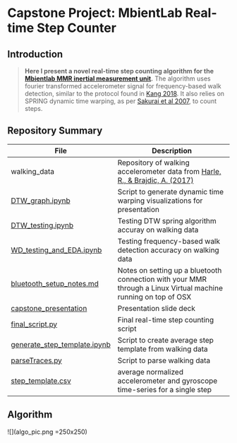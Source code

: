 # Capstone Project: MbientLab Real-time Step Counter

## Introduction

> **Here I present a novel real-time step counting algorithm for the [Mbientlab MMR inertial measurement unit](https://mbientlab.com/metamotionr/).**
> The algorithm uses fourier transformed accelerometer signal for frequency-based walk detection, similar to the protocol found in [Kang 2018](https://www.ncbi.nlm.nih.gov/pmc/articles/PMC5796454/).
> It also relies on SPRING dynamic time warping, as per [Sakurai et al 2007](https://www.dm.sanken.osaka-u.ac.jp/~yasushi/publications/spring-slides.pdf), to count steps.

## Repository Summary

|File|Description|
|---|---|
|walking_data|Repository of walking accelerometer data from [Harle, R., & Brajdic, A. (2017)](https://www.repository.cam.ac.uk/handle/1810/266947) |
|[DTW_graph.ipynb](DTW_graph.ipynb)|Script to generate dynamic time warping visualizations for presentation|
|[DTW_testing.ipynb](DTW_testing.ipynb)|Testing DTW spring algorithm accuray on walking data|
|[WD_testing_and_EDA.ipynb](WD_testing_and_EDA.ipynb)|Testing frequency-based walk detection accuracy on walking data|
|[bluetooth_setup_notes.md](bluetooth_setup_notes.md)|Notes on setting up a bluetooth connection with your MMR through a Linux Virtual machine running on top of OSX|
|[capstone_presentation](capstone_presentation)|Presentation slide deck|
|[final_script.py](final_script.py)|Final real-time step counting script|
|[generate_step_template.ipynb](generate_step_template.ipynb)|Script to create average step template from walking data|
|[parseTraces.py](parseTraces.py)|Script to parse walking data|
|[step_template.csv](step_template.csv)|average normalized accelerometer and gyroscope time-series for a single step|

## Algorithm

![](algo_pic.png =250x250)

